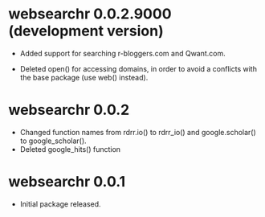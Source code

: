 # websearchr 0.0.2.9000 (development version)

* Added support for searching r-bloggers.com and Qwant.com.

* Deleted open() for accessing domains, in order to avoid a conflicts with the base package (use web() instead).


# websearchr 0.0.2

* Changed function names from rdrr.io() to rdrr_io() and google.scholar() to google_scholar().
* Deleted google_hits() function


# websearchr 0.0.1

* Initial package released.
